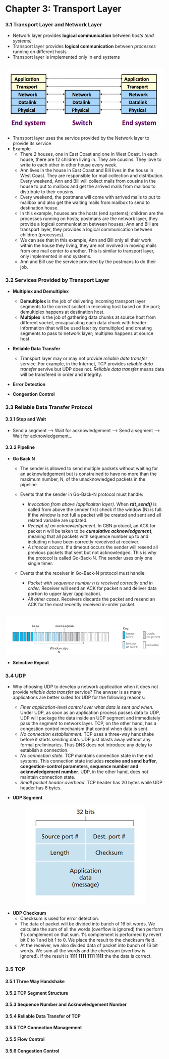 # Chapter 3: Transport Layer

### 3.1 Transport Layer and Network Layer
* Network layer provides **logical communication** between *hosts (end systems)*
* Transport layer provides **logical communication** between *processes* running on different hosts
* Transport layer is implemented only in end systems
<p align="center">
  <img src="images/layers.png"/>
</p>

* Transport layer uses the service provided by the Network layer to provide its service
* Example
    * There 2 houses, one in East Coast and one in West Coast. In each house, there are 12 children living in. They are cousins. They love to write to each other in other house every week.
    * Ann lives in the house in East Coast and Bill lives in the house in West Coast. They are responsible for mail collection and distribution. Every weekend, Ann and Bill will collect mails from cousins in the house to put to mailbox and get the arrived mails from mailbox to distribute to their cousins.
    * Every weekend, the postmans will come with arrived mails to put to mailbox and also get the waiting mails from mailbox to send to destination house.
    * In this example, houses are the hosts (end systems); children are the processes running on hosts; postmans are the network layer, they provide a logical communication between houses; Ann and Bill are transport layer, they provides a logical communication between children (processes).
    * We can see that in this example, Ann and Bill only all their work within the house they living, they are not involved in moving mails from one mail center to another. This is similar to transport layer, only implemented in end systems.
    * Ann and Bill use the service provided by the postmans to do their job.

### 3.2 Services Provided by Transport Layer
* **Multiplex and Demultiplex**
    * **Demultiplex** is the job of delivering incoming transport layer segments to the correct socket in receiving host based on the port; demultiplex happens at destination host.
    * **Multiplex** is the job of gathering data chunks at source host from different socket, encapsulating each data chunk with header information (that will be used later by demultiplex) and creating segments to pass to network layer; multiplex happens at source host.
* **Reliable Data Transfer**
    * Transport layer may or may not provide *reliable data transfer* service. For example, in the Internet, TCP provides *reliable data transfer* servive but UDP does not. *Reliable data transfer* means data will be transfered in order and integrity.
    
    
* **Error Detection**
* **Congestion Control**


### 3.3 Reliable Data Transfer Protocol
#### 3.3.1 Stop and Wait
* Send a segment --> Wait for acknowledgement --> Send a segment --> Wait for acknowledgement...
#### 3.3.2 Pipeline
* **Go Back N**
    * The sender is allowed to send multiple packets without waiting for an acknowledgement but is constrained to have no more than the maximum number, N, of the unacknowledged packets in the pipeline.

    * Events that the sender in Go-Back-N protocol must handle:
        * *Invocation from above (applicaiton layer)*. When ***rdt_send()*** is called from above the sender first check if the window (N) is full. If the window is not full a packet will be created and sent and all related variable are updated.
        * *Receipt of an acknowledgement*. In GBN protocol, an ACK for packet n will be taken to be ***cumulative acknowledgement***, meaning that all packets with sequence number up to and including n have been correctly revceived at receiver.
        * *A timeout occurs*. If a timeout occurs the sender will resend all previous packets that sent but not acknowledged. This is why the protocol is called Go-Back-N. The sender uses only one single timer. 
        
    * Events that the receiver in Go-Back-N protocol must handle:
        * *Packet with sequence number n is received correctly and in order*. Receiver will send an ACK for packet n and deliver data portion to upper layer (application).
        * *All other cases*. Receivers discards the packet and resend an ACK for the most recently received in-order packet.

<p align="center">
  <img src="images/GoBackN.PNG"/>
</p>


* **Selective Repeat**

### 3.4 UDP
* Why choosing UDP to develop a network application when it does not provide *reliable data transfer* service? The anwser is as many applications are better suited for UDP for the following reasons:
    * *Finer application-level control over what data is sent and when.* Under UDP, as soon as an application process passes data to UDP, UDP will package the data inside an UDP segment and immediately pass the segment to network layer. TCP, on the other hand, has a congestion control mechanism that control when data is sent.
    * *No connection establishment.* TCP uses a three-way handshake before it starts sending data. UDP just blasts away without any formal preliminaries. Thus DNS does not introduce any delay to establish a connection.
    * *No connection state.* TCP maintains connection state in the end systems. This connection state includes **receive and send buffer, congestion-control parameters, sequence number and acknowledgement number**. UDP, in the other hand, does not maintain connection state.
    * *Small packet header overhead*. TCP header has 20 bytes while UDP header has 8 bytes.

* **UDP Segment**
<p align="center">
  <img src="images/udp_segment.png"/>
</p>

* **UDP Checksum**
    * Checksum is used for error detection.
    * The data of packet will be divided into bunch of 16 bit words. We calculate the sum of all the words (overflow is ignored) then perform 1's complement on that sum. 1's complement is performed by revert bit 0 to 1 and bit 1 to 0. We place the result to the checksum field.
    * At the receiver, we also divided data of packet into bunch of 16 bit words. We sum all the words and the checksum (overflow is ignored). If the result is **1111 1111 1111 1111** the the data is correct.

### 3.5 TCP
#### 3.5.1 Three Way Handshake
#### 3.5.2 TCP Segment Structure
#### 3.5.3 Sequence Number and Acknowledgement Number 
#### 3.5.4 Reliable Data Transfer of TCP
#### 3.5.5 TCP Connection Management
#### 3.5.5 Flow Control
#### 3.5.6 Congestion Control

 
